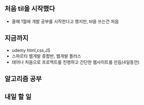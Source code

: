 ## 처음 til을 시작했다
- 올해 1월에 개발 공부를 시작한다고 했지만, til을 쓰는건 처음


## 지금까지
- udemy html,css,JS
- 스파르타 웹개발 종합반, 웹개발 플러스
- 태어나 처음으로 프로젝트를 진행하고 간단한 웹사이트를 만듬(4일동안)

## 알고리즘 공부

## 내일 할 일
